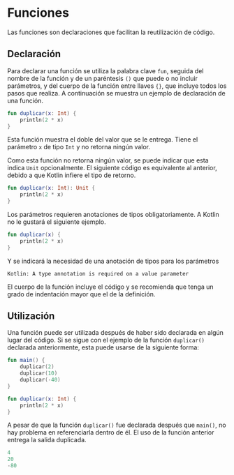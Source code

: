 # Funciones

Las funciones son declaraciones que facilitan la reutilización de código.

## Declaración

Para declarar una función se utiliza la palabra clave `fun`, seguida del nombre de la función y de un paréntesis `()` que puede o no incluir parámetros, y del cuerpo de la función entre llaves `{}`, que incluye todos los pasos que realiza.
A continuación se muestra un ejemplo de declaración de una función.

```kotlin
fun duplicar(x: Int) {
    println(2 * x)
}
```

Esta función muestra el doble del valor que se le entrega.
Tiene el parámetro `x` de tipo `Int` y no retorna ningún valor.

Como esta función no retorna ningún valor, se puede indicar que esta indica `Unit` opcionalmente.
El siguiente código es equivalente al anterior, debido a que Kotlin infiere el tipo de retorno.

```kotlin
fun duplicar(x: Int): Unit {
    println(2 * x)
}
```

Los parámetros requieren anotaciones de tipos obligatoriamente.
A Kotlin no le gustará el siguiente ejemplo.

```kotlin
fun duplicar(x) {
    println(2 * x)
}
```

Y se indicará la necesidad de una anotación de tipos para los parámetros

```text
Kotlin: A type annotation is required on a value parameter
```

El cuerpo de la función incluye el código y se recomienda que tenga un grado de indentación mayor que el de la definición.

## Utilización

Una función puede ser utilizada después de haber sido declarada en algún lugar del código.
Si se sigue con el ejemplo de la función `duplicar()` declarada anteriormente, esta puede usarse de la siguiente forma:

```kotlin
fun main() {
    duplicar(2)
    duplicar(10)
    duplicar(-40)
}

fun duplicar(x: Int) {
    println(2 * x)
}
```

A pesar de que la función `duplicar()` fue declarada después que `main()`, no hay problema en referenciarla dentro de él.
El uso de la función anterior entrega la salida duplicada.

```kotlin
4
20
-80
```
